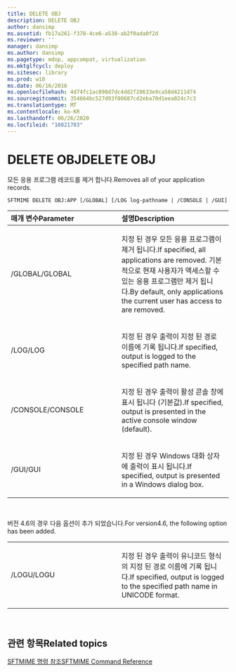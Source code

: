 ```yaml
---
title: DELETE OBJ
description: DELETE OBJ
author: dansimp
ms.assetid: fb17a261-f378-4ce6-a538-ab2f0ada0f2d
ms.reviewer: ''
manager: dansimp
ms.author: dansimp
ms.pagetype: mdop, appcompat, virtualization
ms.mktglfcycl: deploy
ms.sitesec: library
ms.prod: w10
ms.date: 06/16/2016
ms.openlocfilehash: 4d74fc1ac098d7dc4dd2f28633e9ca58d4211d74
ms.sourcegitcommit: 354664bc527d93f80687cd2eba70d1eea024c7c3
ms.translationtype: MT
ms.contentlocale: ko-KR
ms.lasthandoff: 06/26/2020
ms.locfileid: "10821703"
---
```

# <span data-ttu-id="a7a88-103">DELETE OBJ</span><span class="sxs-lookup"><span data-stu-id="a7a88-103">DELETE OBJ</span></span>


<span data-ttu-id="a7a88-104">모든 응용 프로그램 레코드를 제거 합니다.</span><span class="sxs-lookup"><span data-stu-id="a7a88-104">Removes all of your application records.</span></span>

`SFTMIME DELETE OBJ:APP [/GLOBAL] [/LOG log-pathname | /CONSOLE | /GUI]`

<table>
<colgroup>
<col width="50%" />
<col width="50%" />
</colgroup>
<thead>
<tr class="header">
<th align="left"><span data-ttu-id="a7a88-105">매개 변수</span><span class="sxs-lookup"><span data-stu-id="a7a88-105">Parameter</span></span></th>
<th align="left"><span data-ttu-id="a7a88-106">설명</span><span class="sxs-lookup"><span data-stu-id="a7a88-106">Description</span></span></th>
</tr>
</thead>
<tbody>
<tr class="odd">
<td align="left"><p><span data-ttu-id="a7a88-107">/GLOBAL</span><span class="sxs-lookup"><span data-stu-id="a7a88-107">/GLOBAL</span></span></p></td>
<td align="left"><p><span data-ttu-id="a7a88-108">지정 된 경우 모든 응용 프로그램이 제거 됩니다.</span><span class="sxs-lookup"><span data-stu-id="a7a88-108">If specified, all applications are removed.</span></span> <span data-ttu-id="a7a88-109">기본적으로 현재 사용자가 액세스할 수 있는 응용 프로그램만 제거 됩니다.</span><span class="sxs-lookup"><span data-stu-id="a7a88-109">By default, only applications the current user has access to are removed.</span></span></p></td>
</tr>
<tr class="even">
<td align="left"><p><span data-ttu-id="a7a88-110">/LOG</span><span class="sxs-lookup"><span data-stu-id="a7a88-110">/LOG</span></span></p></td>
<td align="left"><p><span data-ttu-id="a7a88-111">지정 된 경우 출력이 지정 된 경로 이름에 기록 됩니다.</span><span class="sxs-lookup"><span data-stu-id="a7a88-111">If specified, output is logged to the specified path name.</span></span></p></td>
</tr>
<tr class="odd">
<td align="left"><p><span data-ttu-id="a7a88-112">/CONSOLE</span><span class="sxs-lookup"><span data-stu-id="a7a88-112">/CONSOLE</span></span></p></td>
<td align="left"><p><span data-ttu-id="a7a88-113">지정 된 경우 출력이 활성 콘솔 창에 표시 됩니다 (기본값).</span><span class="sxs-lookup"><span data-stu-id="a7a88-113">If specified, output is presented in the active console window (default).</span></span></p></td>
</tr>
<tr class="even">
<td align="left"><p><span data-ttu-id="a7a88-114">/GUI</span><span class="sxs-lookup"><span data-stu-id="a7a88-114">/GUI</span></span></p></td>
<td align="left"><p><span data-ttu-id="a7a88-115">지정 된 경우 Windows 대화 상자에 출력이 표시 됩니다.</span><span class="sxs-lookup"><span data-stu-id="a7a88-115">If specified, output is presented in a Windows dialog box.</span></span></p></td>
</tr>
</tbody>
</table>

 

<span data-ttu-id="a7a88-116">버전 4.6의 경우 다음 옵션이 추가 되었습니다.</span><span class="sxs-lookup"><span data-stu-id="a7a88-116">For version4.6, the following option has been added.</span></span>

<table>
<colgroup>
<col width="50%" />
<col width="50%" />
</colgroup>
<tbody>
<tr class="odd">
<td align="left"><p><span data-ttu-id="a7a88-117">/LOGU</span><span class="sxs-lookup"><span data-stu-id="a7a88-117">/LOGU</span></span></p></td>
<td align="left"><p><span data-ttu-id="a7a88-118">지정 된 경우 출력이 유니코드 형식의 지정 된 경로 이름에 기록 됩니다.</span><span class="sxs-lookup"><span data-stu-id="a7a88-118">If specified, output is logged to the specified path name in UNICODE format.</span></span></p></td>
</tr>
</tbody>
</table>

 

## <span data-ttu-id="a7a88-119">관련 항목</span><span class="sxs-lookup"><span data-stu-id="a7a88-119">Related topics</span></span>


[<span data-ttu-id="a7a88-120">SFTMIME 명령 참조</span><span class="sxs-lookup"><span data-stu-id="a7a88-120">SFTMIME Command Reference</span></span>](sftmime--command-reference.md)

 

 





